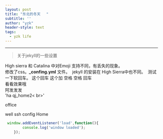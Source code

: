 ```yaml
---
layout: post
title: "东北的冬天　 "
subtitle: ''
author: "yzk"
header-style: text
tags:
  - yzk life
---
```


****

> 关于jekyll的一些设置



High sierra 和 Catalina 中对Emoji 支持不同，有丢失的现象。   
​		修改了css。**_confing.yml** 文件。
​		jekyll 的安装在 High Sierra中也不同。
​        测试一下软回车。
这个回车
这个加 空格 空格 回车  
看看效果哦   
阿发发发 <br>
 'ha  qj_home2< br>'  

office

well ssh config Home

``` js
 window.addEventListener('load',function(){
    	console.log('window loaded');
    });
```
